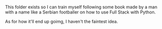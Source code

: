 This folder exists so I can train myself following some book made by a man with a name like a Serbian footballer on how to use Full Stack with Python.

As for how it'll end up goimg, I haven't the faintest idea.